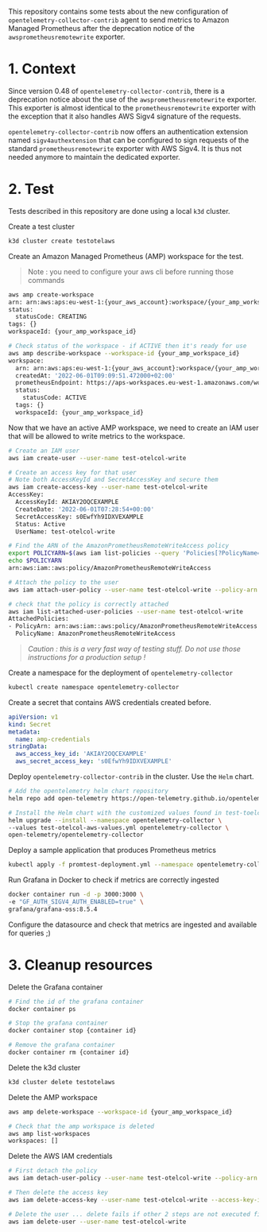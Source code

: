 This repository contains some tests about the new configuration of `opentelemetry-collector-contrib` agent to send metrics to Amazon Managed Prometheus after the deprecation notice of the `awsprometheusremotewrite` exporter.

# 1. Context

Since version 0.48 of `opentelemetry-collector-contrib`, there is a deprecation notice about the use of the `awsprometheusremotewrite` exporter. This exporter is almost identical to the `prometheusremotewrite` exporter with the exception that it also handles AWS Sigv4 signature of the requests.

`opentelemetry-collector-contrib` now offers an authentication extension named `sigv4authextension` that can be configured to sign requests of the standard `prometheusremotewrite` exporter with AWS Sigv4. It is thus not needed anymore to maintain the dedicated exporter.

# 2. Test

Tests described in this repository are done using a local `k3d` cluster.

Create a test cluster

```bash
k3d cluster create testotelaws
```

Create an Amazon Managed Prometheus (AMP) workspace for the test.

> Note : you need to configure your aws cli before running those commands

```bash
aws amp create-workspace
arn: arn:aws:aps:eu-west-1:{your_aws_account}:workspace/{your_amp_workspace_id}
status:
  statusCode: CREATING
tags: {}
workspaceId: {your_amp_workspace_id}

# Check status of the workspace - if ACTIVE then it's ready for use
aws amp describe-workspace --workspace-id {your_amp_workspace_id}
workspace:
  arn: arn:aws:aps:eu-west-1:{your_aws_account}:workspace/{your_amp_workspace_id}
  createdAt: '2022-06-01T09:09:51.472000+02:00'
  prometheusEndpoint: https://aps-workspaces.eu-west-1.amazonaws.com/workspaces/{your_amp_workspace_id}/
  status:
    statusCode: ACTIVE
  tags: {}
  workspaceId: {your_amp_workspace_id}
```

Now that we have an active AMP workspace, we need to create an IAM user that will be allowed to write metrics to the workspace.

```bash
# Create an IAM user
aws iam create-user --user-name test-otelcol-write

# Create an access key for that user
# Note both AccessKeyId and SecretAccessKey and secure them
aws iam create-access-key --user-name test-otelcol-write
AccessKey:
  AccessKeyId: AKIAY2OQCEXAMPLE
  CreateDate: '2022-06-01T07:28:54+00:00'
  SecretAccessKey: s0EwfYh9IDXVEXAMPLE
  Status: Active
  UserName: test-otelcol-write

# Find the ARN of the AmazonPrometheusRemoteWriteAccess policy
export POLICYARN=$(aws iam list-policies --query 'Policies[?PolicyName==`AmazonPrometheusRemoteWriteAccess`].{ARN:Arn}' --output text)
echo $POLICYARN
arn:aws:iam::aws:policy/AmazonPrometheusRemoteWriteAccess

# Attach the policy to the user
aws iam attach-user-policy --user-name test-otelcol-write --policy-arn $POLICYARN

# check that the policy is correctly attached
aws iam list-attached-user-policies --user-name test-otelcol-write
AttachedPolicies:
- PolicyArn: arn:aws:iam::aws:policy/AmazonPrometheusRemoteWriteAccess
  PolicyName: AmazonPrometheusRemoteWriteAccess
```

> *Caution : this is a very fast way of testing stuff. Do not use those instructions for a production setup !*

Create a namespace for the deployment of `opentelemetry-collector`

```bash
kubectl create namespace opentelemetry-collector
```

Create a secret that contains AWS credentials created before.

```yaml
apiVersion: v1
kind: Secret
metadata:
  name: amp-credentials
stringData:
  aws_access_key_id: 'AKIAY2OQCEXAMPLE'
  aws_secret_access_key: 's0EfwYh9IDXVEXAMPLE'
```

Deploy `opentelemetry-collector-contrib` in the cluster. Use the `Helm` chart.

```bash
# Add the opentelemetry helm chart repository
helm repo add open-telemetry https://open-telemetry.github.io/opentelemetry-helm-charts

# Install the Helm chart with the customized values found in test-toelcol-aws-values.yml
helm upgrade --install --namespace opentelemetry-collector \
--values test-otelcol-aws-values.yml opentelemetry-collector \
open-telemetry/opentelemetry-collector
```

Deploy a sample application that produces Prometheus metrics

```bash
kubectl apply -f promtest-deployment.yml --namespace opentelemetry-collector
```

Run Grafana in Docker to check if metrics are correctly ingested

```bash
docker container run -d -p 3000:3000 \
-e "GF_AUTH_SIGV4_AUTH_ENABLED=true" \
grafana/grafana-oss:8.5.4
```

Configure the datasource and check that metrics are ingested and available for queries ;)

# 3. Cleanup resources

Delete the Grafana container

```bash
# Find the id of the grafana container
docker container ps

# Stop the grafana container
docker container stop {container id}

# Remove the grafana container
docker container rm {container id}
```

Delete the k3d cluster

```bash
k3d cluster delete testotelaws
```

Delete the AMP workspace

```bash
aws amp delete-workspace --workspace-id {your_amp_workspace_id}

# Check that the amp workspace is deleted
aws amp list-workspaces
workspaces: []
``` 

Delete the AWS IAM credentials

```bash
# First detach the policy
aws iam detach-user-policy --user-name test-otelcol-write --policy-arn $POLICYARN

# Then delete the access key
aws iam delete-access-key --user-name test-otelcol-write --access-key-id AKIAY2OQCEXAMPLE

# Delete the user ... delete fails if other 2 steps are not executed first
aws iam delete-user --user-name test-otelcol-write
```
